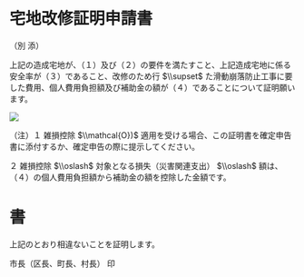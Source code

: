 # 宅地改修証明申請書

（別 添）

上記の造成宅地が、（１）及び（２）の要件を満たすこと、上記造成宅地に係る安全率が（３）であること、改修のため行 $\\supset$ た滑動崩落防止工事に要した費用、個人費用負担額及び補助金の額が（４）であることについて証明願います。

![](https://www.nta.go.jp/tmp/c44c19b9-61b5-4aed-90ef-4830324fd091/images/3a191bc7b3944bb93b26614f487d968c9056aea778294047ea68d715a60bf2b0.jpg)

（注）１ 雑損控除 $\\mathcal{O})$ 適用を受ける場合、この証明書を確定申告書に添付するか、確定申告の際に提示してください。

２ 雑損控除 $\\oslash$ 対象となる損失（災害関連支出） $\\oslash$ 額は、（４）の個人費用負担額から補助金の額を控除した金額です。

# 書

上記のとおり相違ないことを証明します。

市長（区長、町長、村長） 印